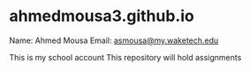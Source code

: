 # ahmedmousa3.github.io
Name: Ahmed Mousa
Email: asmousa@my.waketech.edu

This is my school account 
This repository will hold assignments
